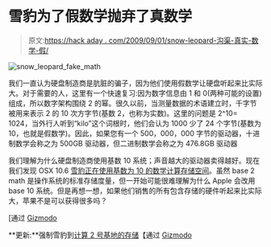 # 雪豹为了假数学抛弃了真数学

> 原文:[https://hack aday . com/2009/09/01/snow-leopard-沟渠-真实-数学-假/](https://hackaday.com/2009/09/01/snow-leopard-ditches-real-math-for-fake/)

![snow_leopard_fake_math](../Images/afc1fcf087ecf4f7ac1d84945539bf9d.png "snow_leopard_fake_math")

我们一直认为硬盘制造商是肮脏的骗子，因为他们使用假数学让硬盘听起来比实际大。对于需要的人，这里有一个快速复习:因为数字信息由 1 和 0(两种可能的设置)组成，所以数字架构围绕 2 的幂。很久以前，当测量数据的术语建立时，千字节被用来表示 2 的 10 次方字节(基数 2，也称为实数)。这里的问题是 2^10= 1024，当外行人听到“kilo”这个词根时，他们会认为 1000 少了 24 个字节(基数为 10，也就是假数学)。因此，如果您有一个 500，000，000 字节的驱动器，十进制数学会称之为 500GB 驱动器，但二进制数学会称之为 476.8GB 驱动器

我们理解为什么硬盘制造商使用基数 10 系统；声音越大的驱动器卖得越好。现在我们发现 OSX 10.6 [雪豹正在使用基数为 10 的数学计算存储空间](http://support.apple.com/kb/TS2419)。虽然 base 2 math 是操作系统的标准存储度量，但一开始可能很难理解为什么 Apple 会改用 base 10 系统。但是再想一想，如果他们销售的所有包含存储的硬件听起来比实际大，苹果不是可以获得很多吗？

[通过 [Gizmodo](http://gizmodo.com/5349516/the-real-reason-you-got-back-so-much-hard-drive-space-with-snow-leopard)

**更新:**强制雪豹到[计算 2 号基地的存储](http://forums.macrumors.com/showpost.php?p=8484389&postcount=54)【通过 [Gizmodo](http://gizmodo.com/5361016/how-to-force-snow-leopard-to-be-honest-about-your-hard-drive)